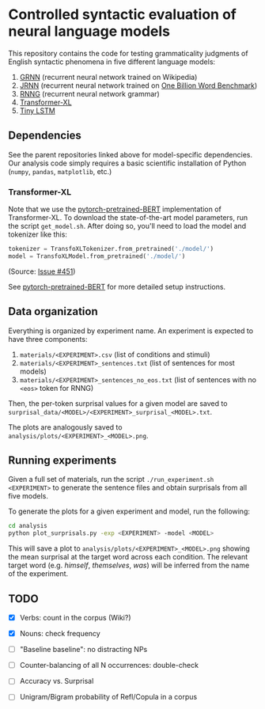 # Controlled syntactic evaluation of neural language models

This repository contains the code for testing grammaticality judgments of 
English syntactic phenomena in five different language models:

1. [GRNN](https://github.com/facebookresearch/colorlessgreenRNNs) (recurrent neural network trained on Wikipedia)
2. [JRNN](https://github.com/tensorflow/models/tree/master/research/lm_1b) (recurrent neural network trained on [One Billion Word Benchmark](http://arxiv.org/abs/1312.3005))
3. [RNNG](https://github.com/clab/rnng) (recurrent neural network grammar)
4. [Transformer-XL](https://github.com/kimiyoung/transformer-xl)
5. [Tiny LSTM](https://github.com/pytorch/examples/tree/master/word_language_model)

## Dependencies

See the parent repositories linked above for model-specific dependencies.
Our analysis code simply requires a basic scientific installation of Python
(`numpy`, `pandas`, `matplotlib`, etc.)

### Transformer-XL
Note that we use the [pytorch-pretrained-BERT](https://github.com/huggingface/pytorch-pretrained-BERT) implementation of Transformer-XL. To download the 
state-of-the-art model parameters, run the script `get_model.sh`.
After doing so, you'll need to load the model and tokenizer like this:

```python
tokenizer = TransfoXLTokenizer.from_pretrained('./model/')
model = TransfoXLModel.from_pretrained('./model/')
```

(Source: [Issue #451](https://github.com/huggingface/pytorch-pretrained-BERT/issues/451#issuecomment-481155274))

See [pytorch-pretrained-BERT](https://github.com/huggingface/pytorch-pretrained-BERT) 
for more detailed setup instructions.

## Data organization

Everything is organized by experiment name. An experiment is expected to have
three components:
1. `materials/<EXPERIMENT>.csv` 
    (list of conditions and stimuli)
2. `materials/<EXPERIMENT>_sentences.txt` 
    (list of sentences for most models)
3. `materials/<EXPERIMENT>_sentences_no_eos.txt` 
    (list of sentences with no `<eos>` token for RNNG)

Then, the per-token surprisal values for a given model are saved to 
`surprisal_data/<MODEL>/<EXPERIMENT>_surprisal_<MODEL>.txt`.

The plots are analogously saved to
`analysis/plots/<EXPERIMENT>_<MODEL>.png`.

## Running experiments

Given a full set of materials, run the script `./run_experiment.sh <EXPERIMENT>`
to generate the sentence files and obtain surprisals from all five models.

To generate the plots for a given experiment and model, run the following:
```bash
cd analysis
python plot_surprisals.py -exp <EXPERIMENT> -model <MODEL>
```
This will save a plot to `analysis/plots/<EXPERIMENT>_<MODEL>.png` showing
the mean surprisal at the target word across each condition.
The relevant target word (e.g. *himself*, *themselves*, *was*) will be
inferred from the name of the experiment.


## TODO

- [x] Verbs: count in the corpus (Wiki?)
- [x] Nouns: check frequency
- [ ] "Baseline baseline": no distracting NPs
- [ ] Counter-balancing of all N occurrences: double-check
- [ ] Accuracy vs. Surprisal
- [ ] Unigram/Bigram probability of Refl/Copula in a corpus



